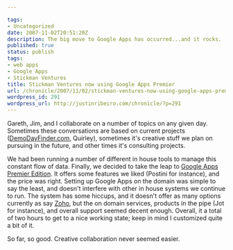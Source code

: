 ```yaml
---

tags:
- Uncategorized
date: 2007-11-02T20:51:20Z
description: The big move to Google Apps has occurred...and it rocks.
published: true
status: publish
tags:
- web apps
- Google Apps
- Stickman Ventures
title: Stickman Ventures now using Google Apps Premier
url: /chronicle/2007/11/02/stickman-ventures-now-using-google-apps-premier/
wordpress_id: 291
wordpress_url: http://justinribeiro.com/chronicle/?p=291
---
```


Gareth, Jim, and I collaborate on a number of topics on any given day.  Sometimes these conversations are based on current projects (<a href="jttp://www.demodayfinder.com/">DemoDayFinder.com</a>, Quirley), sometimes it's creative stuff we plan on pursuing in the future, and other times it's consulting projects.


We had been running a number of different in house tools to manage this constant flow of data.  Finally, we decided to take the leap to <a href="https://www.google.com/a/help/intl/en/admins/editions.html">Google Apps Premier Edition</a>.  It offers some features we liked (Postini for instance), and the price was right.  Setting up Google Apps on the domain was simple to say the least, and doesn't interfere with other in house systems we continue to run. The system has some hiccups, and it doesn't offer as many options currently as say <a href="http://www.zoho.com/">Zoho</a>, but the on domain services, products in the pipe (Jot for instance), and overall support seemed decent enough.  Overall, it a total of two hours to get to a nice working state; keep in mind I customized quite a bit of it.


So far, so good.  Creative collaboration never seemed easier.

